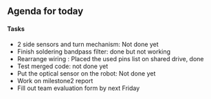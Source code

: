 
## Agenda for today

#### Tasks
  * 2 side sensors and turn mechanism: Not done yet
  * Finish soldering bandpass filter: done but not working
  * Rearrange wiring : Placed the used pins list on shared drive, done
  * Test merged code: not done yet
  * Put the optical sensor on the robot: Not done yet
  * Work on milestone2 report
  * Fill out team evaluation form by next Friday


